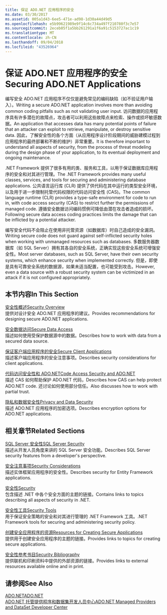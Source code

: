 ```yaml
---
title: 保证 ADO.NET 应用程序的安全
ms.date: 03/30/2017
ms.assetid: 005a1d43-6ee5-471e-ad98-1d30a44d49d5
ms.openlocfilehash: e5b99621989e9f14c6c734a497f210780f3c7e57
ms.sourcegitcommit: 2eceb05f1a5bb261291a1f6a91c5153727ac1c19
ms.translationtype: MT
ms.contentlocale: zh-CN
ms.lasthandoff: 09/04/2018
ms.locfileid: "43526964"
---
```

# <a name="securing-adonet-applications"></a><span data-ttu-id="f4fc7-102">保证 ADO.NET 应用程序的安全</span><span class="sxs-lookup"><span data-stu-id="f4fc7-102">Securing ADO.NET Applications</span></span>
<span data-ttu-id="f4fc7-103">编写安全 ADO.NET 应用程序不仅仅是避免常见的编码缺陷（如不验证用户输入）。</span><span class="sxs-lookup"><span data-stu-id="f4fc7-103">Writing a secure ADO.NET application involves more than avoiding common coding pitfalls such as not validating user input.</span></span> <span data-ttu-id="f4fc7-104">访问数据的应用程序具有许多潜在的故障点，攻击者可以利用这些故障点来检索、操作或损坏敏感数据。</span><span class="sxs-lookup"><span data-stu-id="f4fc7-104">An application that accesses data has many potential points of failure that an attacker can exploit to retrieve, manipulate, or destroy sensitive data.</span></span> <span data-ttu-id="f4fc7-105">因此，了解安全性的各个方面（从应用程序设计阶段期间的威胁建模过程到应用程序的最终部署和不断的维护）非常重要。</span><span class="sxs-lookup"><span data-stu-id="f4fc7-105">It is therefore important to understand all aspects of security, from the process of threat modeling during the design phase of your application, to its eventual deployment and ongoing maintenance.</span></span>  
  
 <span data-ttu-id="f4fc7-106">.NET Framework 提供了很多有用的类、服务和工具，以用于保证数据库应用程序的安全和对其进行管理。</span><span class="sxs-lookup"><span data-stu-id="f4fc7-106">The .NET Framework provides many useful classes, services, and tools for securing and administering database applications.</span></span> <span data-ttu-id="f4fc7-107">公共语言运行库 (CLR) 提供了供代码在其中运行的类型安全环境，以及用于进一步限制托管代码权限的代码访问安全性 (CAS)。</span><span class="sxs-lookup"><span data-stu-id="f4fc7-107">The common language runtime (CLR) provides a type-safe environment for code to run in, with code access security (CAS) to restrict further the permissions of managed code.</span></span> <span data-ttu-id="f4fc7-108">遵循安全数据访问编码惯例可降低由潜在攻击者造成的损坏。</span><span class="sxs-lookup"><span data-stu-id="f4fc7-108">Following secure data access coding practices limits the damage that can be inflicted by a potential attacker.</span></span>  
  
 <span data-ttu-id="f4fc7-109">编写安全代码不会阻止在使用非托管资源（如数据库）时自己造成的安全漏洞。</span><span class="sxs-lookup"><span data-stu-id="f4fc7-109">Writing secure code does not guard against self-inflicted security holes when working with unmanaged resources such as databases.</span></span> <span data-ttu-id="f4fc7-110">多数服务器数据库（如 SQL Server）拥有其各自的安全系统，正确实现这些安全系统可增强安全性。</span><span class="sxs-lookup"><span data-stu-id="f4fc7-110">Most server databases, such as SQL Server, have their own security systems, which enhance security when implemented correctly.</span></span> <span data-ttu-id="f4fc7-111">但是，即使是具有可靠安全系统的数据源，如果未适当配置，也可能受到攻击。</span><span class="sxs-lookup"><span data-stu-id="f4fc7-111">However, even a data source with a robust security system can be victimized in an attack if it is not configured appropriately.</span></span>  
  
## <a name="in-this-section"></a><span data-ttu-id="f4fc7-112">本节内容</span><span class="sxs-lookup"><span data-stu-id="f4fc7-112">In This Section</span></span>  
 [<span data-ttu-id="f4fc7-113">安全性概述</span><span class="sxs-lookup"><span data-stu-id="f4fc7-113">Security Overview</span></span>](../../../../docs/framework/data/adonet/security-overview.md)  
 <span data-ttu-id="f4fc7-114">提供对设计安全 ADO.NET 应用程序的建议。</span><span class="sxs-lookup"><span data-stu-id="f4fc7-114">Provides recommendations for designing secure ADO.NET applications.</span></span>  
  
 [<span data-ttu-id="f4fc7-115">安全数据访问</span><span class="sxs-lookup"><span data-stu-id="f4fc7-115">Secure Data Access</span></span>](../../../../docs/framework/data/adonet/secure-data-access.md)  
 <span data-ttu-id="f4fc7-116">描述如何使用受保护数据源中的数据。</span><span class="sxs-lookup"><span data-stu-id="f4fc7-116">Describes how to work with data from a secured data source.</span></span>  
  
 [<span data-ttu-id="f4fc7-117">保证客户端应用程序的安全</span><span class="sxs-lookup"><span data-stu-id="f4fc7-117">Secure Client Applications</span></span>](../../../../docs/framework/data/adonet/secure-client-applications.md)  
 <span data-ttu-id="f4fc7-118">描述客户端应用程序的安全注意事项。</span><span class="sxs-lookup"><span data-stu-id="f4fc7-118">Describes security considerations for client applications.</span></span>  
  
 [<span data-ttu-id="f4fc7-119">代码访问安全性和 ADO.NET</span><span class="sxs-lookup"><span data-stu-id="f4fc7-119">Code Access Security and ADO.NET</span></span>](../../../../docs/framework/data/adonet/code-access-security.md)  
 <span data-ttu-id="f4fc7-120">描述 CAS 如何帮助保护 ADO.NET 代码，</span><span class="sxs-lookup"><span data-stu-id="f4fc7-120">Describes how CAS can help protect ADO.NET code.</span></span> <span data-ttu-id="f4fc7-121">还讨论如何使用部分信任。</span><span class="sxs-lookup"><span data-stu-id="f4fc7-121">Also discusses how to work with partial trust.</span></span>  
  
 [<span data-ttu-id="f4fc7-122">隐私和数据安全性</span><span class="sxs-lookup"><span data-stu-id="f4fc7-122">Privacy and Data Security</span></span>](../../../../docs/framework/data/adonet/privacy-and-data-security.md)  
 <span data-ttu-id="f4fc7-123">描述 ADO.NET 应用程序的加密选项。</span><span class="sxs-lookup"><span data-stu-id="f4fc7-123">Describes encryption options for ADO.NET applications.</span></span>  
  
## <a name="related-sections"></a><span data-ttu-id="f4fc7-124">相关章节</span><span class="sxs-lookup"><span data-stu-id="f4fc7-124">Related Sections</span></span>  
 [<span data-ttu-id="f4fc7-125">SQL Server 安全性</span><span class="sxs-lookup"><span data-stu-id="f4fc7-125">SQL Server Security</span></span>](../../../../docs/framework/data/adonet/sql/sql-server-security.md)  
 <span data-ttu-id="f4fc7-126">描述从开发人员角度来讲的 SQL Server 安全功能。</span><span class="sxs-lookup"><span data-stu-id="f4fc7-126">Describes SQL Server security features from a developer's perspective.</span></span>  
  
 [<span data-ttu-id="f4fc7-127">安全注意事项</span><span class="sxs-lookup"><span data-stu-id="f4fc7-127">Security Considerations</span></span>](../../../../docs/framework/data/adonet/ef/security-considerations.md)  
 <span data-ttu-id="f4fc7-128">描述实体框架应用程序的安全性。</span><span class="sxs-lookup"><span data-stu-id="f4fc7-128">Describes security for Entity Framework applications.</span></span>  
  
 [<span data-ttu-id="f4fc7-129">安全性</span><span class="sxs-lookup"><span data-stu-id="f4fc7-129">Security</span></span>](../../../../docs/standard/security/index.md)  
 <span data-ttu-id="f4fc7-130">包含描述 .NET 中各个安全方面的主题的链接。</span><span class="sxs-lookup"><span data-stu-id="f4fc7-130">Contains links to topics describing all aspects of security in .NET.</span></span>  
  
 [<span data-ttu-id="f4fc7-131">安全性工具</span><span class="sxs-lookup"><span data-stu-id="f4fc7-131">Security Tools</span></span>](https://msdn.microsoft.com/library/2a3eb98a-2de6-4fba-b41c-01a74d354c11)  
 <span data-ttu-id="f4fc7-132">用于保证安全策略的安全和对其进行管理的 .NET Framework 工具。</span><span class="sxs-lookup"><span data-stu-id="f4fc7-132">.NET Framework tools for securing and administering security policy.</span></span>  
  
 [<span data-ttu-id="f4fc7-133">创建安全应用程序的资源</span><span class="sxs-lookup"><span data-stu-id="f4fc7-133">Resources for Creating Secure Applications</span></span>](https://msdn.microsoft.com/library/0ebf5f69-76f2-498a-a2df-83cf3443e132)  
 <span data-ttu-id="f4fc7-134">提供用于创建安全应用程序的主题的链接。</span><span class="sxs-lookup"><span data-stu-id="f4fc7-134">Provides links to topics for creating secure applications.</span></span>  
  
 [<span data-ttu-id="f4fc7-135">安全性参考书目</span><span class="sxs-lookup"><span data-stu-id="f4fc7-135">Security Bibliography</span></span>](/visualstudio/ide/security-bibliography)  
 <span data-ttu-id="f4fc7-136">提供联机和印刷资料中提供的外部资源的链接。</span><span class="sxs-lookup"><span data-stu-id="f4fc7-136">Provides links to external resources available online and in print.</span></span>  
  
## <a name="see-also"></a><span data-ttu-id="f4fc7-137">请参阅</span><span class="sxs-lookup"><span data-stu-id="f4fc7-137">See Also</span></span>  
 [<span data-ttu-id="f4fc7-138">ADO.NET</span><span class="sxs-lookup"><span data-stu-id="f4fc7-138">ADO.NET</span></span>](../../../../docs/framework/data/adonet/index.md)  
 [<span data-ttu-id="f4fc7-139">ADO.NET 托管提供程序和数据集开发人员中心</span><span class="sxs-lookup"><span data-stu-id="f4fc7-139">ADO.NET Managed Providers and DataSet Developer Center</span></span>](https://go.microsoft.com/fwlink/?LinkId=217917)
